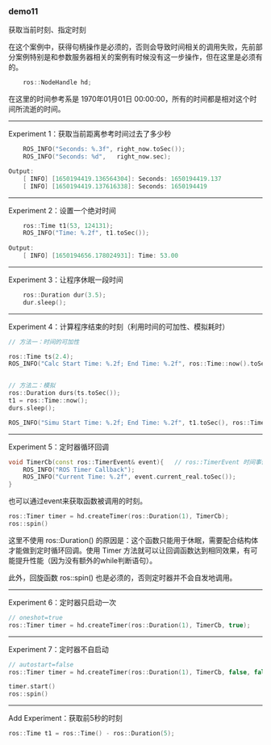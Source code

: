 ### demo11

获取当前时刻、指定时刻

在这个案例中，获得句柄操作是必须的，否则会导致时间相关的调用失败，先前部分案例特别是和参数服务器相关的案例有时候没有这一步操作，但在这里是必须有的。
```cpp
	ros::NodeHandle hd;
```
在这里的时间参考系是 1970年01月01日 00:00:00，所有的时间都是相对这个时间所流逝的时间。

-----

Experiment 1：获取当前距离参考时间过去了多少秒
```cpp
	ROS_INFO("Seconds: %.3f", right_now.toSec());
	ROS_INFO("Seconds: %d",   right_now.sec);

Output:
	[ INFO] [1650194419.136564304]: Seconds: 1650194419.137
	[ INFO] [1650194419.137616338]: Seconds: 1650194419
```

---

Experiment 2：设置一个绝对时间
```cpp
	ros::Time t1(53, 124131);
	ROS_INFO("Time: %.2f", t1.toSec());
	
Output:
	[ INFO] [1650194656.178024931]: Time: 53.00
```

------

Experiment 3：让程序休眠一段时间
```cpp
	ros::Duration dur(3.5);
	dur.sleep();
```

--------

Experiment 4：计算程序结束的时刻（利用时间的可加性、模拟耗时）
```cpp
// 方法一：时间的可加性

ros::Time ts(2.4);
ROS_INFO("Calc Start Time: %.2f; End Time: %.2f", ros::Time::now().toSec(), t1.toSec() + ts.toSec());


// 方法二：模拟
ros::Duration durs(ts.toSec());
t1 = ros::Time::now();
durs.sleep();

ROS_INFO("Simu Start Time: %.2f; End Time: %.2f", t1.toSec(), ros::Time::now().toSec());
```

---------

Experiment 5：定时器循环回调
```cpp
void TimerCb(const ros::TimerEvent& event){   // ros::TimerEvent 时间事件
	ROS_INFO("ROS Timer Callback");
	ROS_INFO("Current Time: %.2f", event.current_real.toSec());
}
```
也可以通过event来获取函数被调用的时刻。

```cpp
ros::Timer timer = hd.createTimer(ros::Duration(1), TimerCb);
ros::spin()
```

这里不使用 ros::Duration() 的原因是：这个函数只能用于休眠，需要配合结构体才能做到定时循环回调。使用 Timer 方法就可以让回调函数达到相同效果，有可能提升性能（因为没有额外的while判断语句）。

此外，回旋函数 ros::spin() 也是必须的，否则定时器并不会自发地调用。

------

Experiment 6：定时器只启动一次
```cpp
// oneshot=true
ros::Timer timer = hd.createTimer(ros::Duration(1), TimerCb, true);
```

---------

Experiment 7：定时器不自启动
```cpp
// autostart=false
ros::Timer timer = hd.createTimer(ros::Duration(1), TimerCb, false, false);

timer.start()
ros::spin()
```

-----

Add Experiment：获取前5秒的时刻

```cpp
ros::Time t1 = ros::Time() - ros::Duration(5);
```

